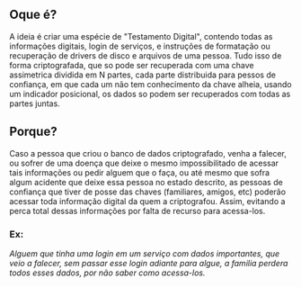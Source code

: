 ## Oque é?
A ideia é criar uma espécie de "Testamento Digital", contendo todas as informações digitais, login de serviços, 
e instruções de formatação ou recuperação de drivers de disco e arquivos de uma pessoa. Tudo isso de forma criptografada,
que so pode ser recuperada com uma chave assimetrica dividida em N partes, cada parte distribuida para pessos de confiança, 
em que cada um não tem conhecimento da chave alheia, usando um indicador posicional, 
os dados so podem ser recuperados com todas as partes juntas.

## Porque?
Caso a pessoa que criou o banco de dados criptografado, venha a falecer, ou sofrer de uma doença que deixe o mesmo
impossibilitado de acessar tais informações ou pedir alguem que o faça, ou até mesmo que sofra algum acidente que deixe
essa pessoa no estado descrito, as pessoas de confiança que tiver de posse das chaves (familiares, amigos, etc)
poderão acessar toda informação digital da quem a criptografou. Assim, evitando a perca total dessas informações
por falta de recurso para acessa-los.

### Ex:
_Alguem que tinha uma login em um serviço com dados importantes, que veio a falecer, sem passar esse login adiante para algue,
a familia perdera todos esses dados, por não saber como acessa-los._
